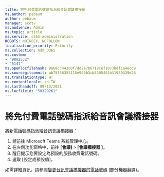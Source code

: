 ```yaml
---
title: 將免付費電話號碼指派給音訊會議橋接器
ms.author: pebaum
author: pebaum
manager: scotv
ms.audience: Admin
ms.topic: article
ms.service: o365-administration
ROBOTS: NOINDEX, NOFOLLOW
localization_priority: Priority
ms.collection: Adm_O365
ms.custom:
- "9002532"
- "5141"
ms.openlocfilehash: 9a68cc443b0f7dd2a706718cef1073bdf1a4ecd9
ms.sourcegitcommit: ab75f66355116e995b3cb5505465b31989339e28
ms.translationtype: HT
ms.contentlocale: zh-TW
ms.lasthandoff: 08/13/2021
ms.locfileid: "58329261"
---
```

# <a name="assign-a-toll-free-number-to-your-audio-conferencing-bridge"></a>將免付費電話號碼指派給音訊會議橋接器

將新電話號碼指派給音訊會議橋接器：

1. 請前往 Microsoft Teams 系統管理中心。
1. 在左側功能窗格中，前往 **[會議]** > **[會議橋接器
]**。
1. 醒目提示您要設定為預設的服務收費電話號碼。
1. 選取 [設定成預設值]。

如需詳細資訊，請參閱[變更音訊會議橋接器的電話號碼](https://docs.microsoft.com/MicrosoftTeams/change-the-phone-numbers-on-your-audio-conferencing-bridge) (部分機器翻譯)。
